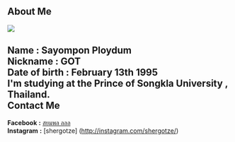 About Me
------  
![](https://fbcdn-sphotos-c-a.akamaihd.net/hphotos-ak-xaf1/v/t1.0-9/10422038_480486925427539_8960631410756509790_n.jpg?oh=f92338eff6082f762358ba1e0be3da5e&oe=5557964B&__gda__=1432463098_33c83ed4514c813868f3b32f5eb7799b)  


**Name** : Sayompon Ploydum  
**Nickname** : GOT  
**Date of birth** : February 13th 1995  
**I'm studying at the Prince of Songkla University , Thailand.**  
Contact Me  
--------
**Facebook** **:** [สยมพล ลลล](https://www.facebook.com/sher.gotze)  
**Instagram** **:** [shergotze] (http://instagram.com/shergotze/)
